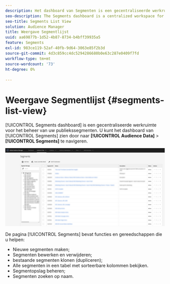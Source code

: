 ```yaml
---
description: Het dashboard van Segmenten is een gecentraliseerde werkruimte voor het beheren van bestemmingen.
seo-description: The Segments dashboard is a centralized workspace for managing destinations.
seo-title: Segments List View
solution: Audience Manager
title: Weergave Segmentlijst
uuid: aa69877b-1d52-4b87-8734-b4bff39935a5
feature: Segments
exl-id: 983ce119-52af-40fb-9d64-3063e85f2b3d
source-git-commit: 4d3c859cc4dc5294286680b0e63c287e0409f7fd
workflow-type: tm+mt
source-wordcount: '73'
ht-degree: 0%

---
```


# Weergave Segmentlijst {#segments-list-view}

[!UICONTROL Segments dashboard] is een gecentraliseerde werkruimte voor het beheer van uw publiekssegmenten. U kunt het dashboard van [!UICONTROL Segments] zien door naar **[!UICONTROL Audience Data]** > **[!UICONTROL Segments]** te navigeren.

![&#x200B; segmenten-dashboard &#x200B;](assets/segments-dashboard.png)

De pagina [!UICONTROL Segments] bevat functies en gereedschappen die u helpen:

* Nieuwe segmenten maken;
* Segmenten bewerken en verwijderen;
* bestaande segmenten klonen (dupliceren);
* Alle segmenten in een tabel met sorteerbare kolommen bekijken.
* Segmentopslag beheren;
* Segmenten zoeken op naam.
